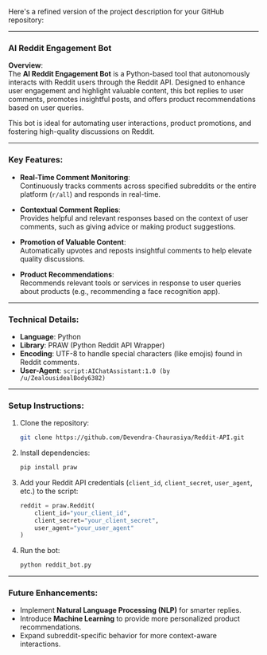 Here's a refined version of the project description for your GitHub repository:

---

### **AI Reddit Engagement Bot**

**Overview**:  
The **AI Reddit Engagement Bot** is a Python-based tool that autonomously interacts with Reddit users through the Reddit API. Designed to enhance user engagement and highlight valuable content, this bot replies to user comments, promotes insightful posts, and offers product recommendations based on user queries.

This bot is ideal for automating user interactions, product promotions, and fostering high-quality discussions on Reddit.

---

### **Key Features**:
- **Real-Time Comment Monitoring**:  
  Continuously tracks comments across specified subreddits or the entire platform (`r/all`) and responds in real-time.

- **Contextual Comment Replies**:  
  Provides helpful and relevant responses based on the context of user comments, such as giving advice or making product suggestions.

- **Promotion of Valuable Content**:  
  Automatically upvotes and reposts insightful comments to help elevate quality discussions.

- **Product Recommendations**:  
  Recommends relevant tools or services in response to user queries about products (e.g., recommending a face recognition app).

---

### **Technical Details**:
- **Language**: Python
- **Library**: PRAW (Python Reddit API Wrapper)
- **Encoding**: UTF-8 to handle special characters (like emojis) found in Reddit comments.
- **User-Agent**: `script:AIChatAssistant:1.0 (by /u/ZealousidealBody6382)`

---

### **Setup Instructions**:
1. Clone the repository:
   ```bash
   git clone https://github.com/Devendra-Chaurasiya/Reddit-API.git
   ```
2. Install dependencies:
   ```bash
   pip install praw
   ```
3. Add your Reddit API credentials (`client_id`, `client_secret`, `user_agent`, etc.) to the script:
   ```python
   reddit = praw.Reddit(
       client_id="your_client_id",
       client_secret="your_client_secret",
       user_agent="your_user_agent"
   )
   ```

4. Run the bot:
   ```bash
   python reddit_bot.py
   ```

---

### **Future Enhancements**:
- Implement **Natural Language Processing (NLP)** for smarter replies.
- Introduce **Machine Learning** to provide more personalized product recommendations.
- Expand subreddit-specific behavior for more context-aware interactions.

